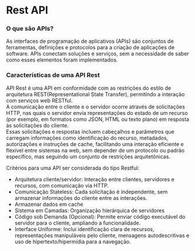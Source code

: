 # Rest API 
### O que são APIs?
As interfaces de programação de aplicativos (APIs) são conjuntos de ferramentas, definições e protocolos para a criação de aplicações de software. APIs conectam soluções e serviços, sem a necessidade de saber como esses elementos foram implementados.  

### Características de uma API Rest
API Rest é uma API em conformidade com as restrições do estilo de arquitetura REST(Representational State Transfer), permitindo a interação com serviços web RESTful.  
A comunicação entre o cliente e o servidor ocorre através de solicitações HTTP, nas quais o servidor envia representações do estado de um recurso (por exemplo, em formatos como JSON, HTML ou texto plano) em resposta às solicitações do cliente.  
Essas solicitações e respostas incluem cabeçalhos e parâmetros que carregam informações como identificação do recurso, metadados, autorizações e instruções de cache, facilitando uma interação eficiente e flexível entre sistemas na web, sem depender de um protocolo ou padrão específico, mas seguindo um conjunto de restrições arquitetônicas.


Critérios para uma API ser considerada do tipo Restful:  
* Arquitetura cliente/servidor: Interação entre clientes, servidores e recursos, com comunicação via HTTP.
* Comunicação Stateless: Cada solicitação é independente, sem armazenar informações do cliente entre as interações.
* Armazenar dados em cache
* Sistema em Camadas: Organização hierárquica de servidores
* Código sob Demanda (Opcional): Permite enviar código executável do servidor para o cliente, ampliando a funcionalidade.
* Interface Uniforme: Inclui identificação clara de recursos, representações manipuláveis pelo cliente, mensagens autodescritivas e uso de hipertexto/hipermídia para a navegação.
